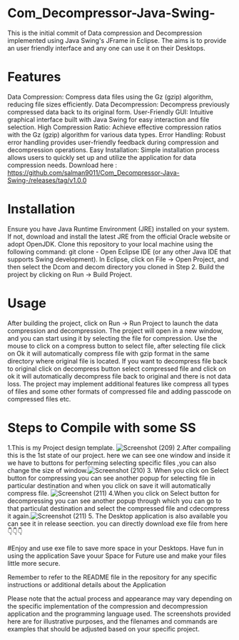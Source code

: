 # Com_Decompressor-Java-Swing-
 This is the initial commit of Data compression and Decompression implemented using Java Swing's JFrame in Eclipse. The  aims is  to provide an user friendly interface and any one can use it on their Desktops.
 # Features
 Data Compression: Compress data files using the Gz (gzip) algorithm, reducing file sizes efficiently.
 Data Decompression: Decompress previously compressed data back to its original form.
 User-Friendly GUI: Intuitive graphical interface built with Java Swing for easy interaction and file selection.
 High Compression Ratio: Achieve effective compression ratios with the Gz (gzip) algorithm for various data types.
 Error Handling: Robust error handling provides user-friendly feedback during compression and decompression operations.
 Easy Installation: Simple installation process allows users to quickly set up and utilize the application for data compression needs.
 Download here : https://github.com/salman9011/Com_Decompressor-Java-Swing-/releases/tag/v1.0.0
 # Installation
 Ensure you have Java Runtime Environment (JRE) installed on your system. If not, download and install the latest JRE from the official Oracle website or adopt OpenJDK. Clone this repository to your local machine using the following command: git clone - Open Eclipse IDE (or any other Java IDE that supports Swing development). In Eclipse, click on File -> Open Project, and then select the Dcom and decom directory you cloned in Step 2. Build the project by clicking on Run -> Build Project.
 # Usage
 After building the project, click on Run -> Run Project to launch the data compression and decompression. The project will open in a new window, and you can start using it by selecting the file for compression. Use the mouse to click on a compress button to select file, after selecting file click on Ok it will automatically compress file with gzip format in the same directory where original file is located. If you want to decompress file back to original click on decompress button select compressed file and click on ok it will automatically decompress file back to original and there is not data loss. The project may implement additional features like compress all types of files  and some other formats of compressed file and adding passcode on compressed files etc.
  # Steps to Compile with some SS
 1.This is my Project design template.
![Screenshot (209)](https://github.com/salman9011/Com_Decompressor-Java-Swing-/assets/70580281/9548ba9d-1d44-49b3-8c26-54c6966e35b7)
2.After compailing this is the 1st state of our project. here we can see one window and inside it we have to buttons for performing  selecting specific files ,you can also change the size of window.![Screenshot (210)](https://github.com/salman9011/Com_Decompressor-Java-Swing-/assets/70580281/2546e7ff-74e7-4236-bfcf-9ad6795e031d)
3. When you click on Select button  for compressing you can see another popup for selecting file in particular destination and when you click on save it will automatically compress file.
![Screenshot (211)](https://github.com/salman9011/Com_Decompressor-Java-Swing-/assets/70580281/55931933-d43a-45d2-a2e2-b4008d634153)
4.When you click on Select button for decompressing you can see another popup through which you can go to that particulat destination and select the compressed file and cdecompress it again.![Screenshot (211)](https://github.com/salman9011/Com_Decompressor-Java-Swing-/assets/70580281/54f632fb-48a3-46e5-8f33-acf3a18c512d)
5. The Desktop application is also available you can see it in release seection.
you can directly download exe file from here👇👇👇

#Enjoy and use exe file to save more space in your Desktops.
Have fun in using the application Save youur Space for Future use and make your files little more secure.

Remember to refer to the README file in the repository for any specific instructions or additional details about the Application

Please note that the actual process and appearance may vary depending on the specific implementation of the compression and decompression application and the programming language used. The screenshots provided here are for illustrative purposes, and the filenames and commands are examples that should be adjusted based on your specific project.

